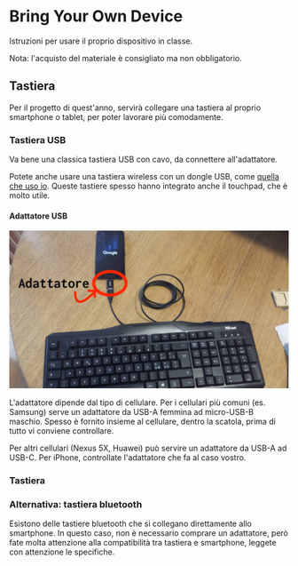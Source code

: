 # Bring Your Own Device
Istruzioni per usare il proprio dispositivo in classe.

Nota: l'acquisto del materiale è consigliato ma non obbligatorio.

## Tastiera
Per il progetto di quest'anno, servirà collegare una tastiera al proprio smartphone o tablet, per poter lavorare più comodamente.

### Tastiera USB
Va bene una classica tastiera USB con cavo, da connettere all'adattatore.

Potete anche usare una tastiera wireless con un dongle USB, come [quella che uso io](https://www.amazon.it/gp/product/B00EDBXB8K/ref=oh_aui_detailpage_o08_s00?ie=UTF8&psc=1). Queste tastiere spesso hanno integrato anche il touchpad, che è molto utile.

#### Adattatore USB
<p>
  <img src="https://github.com/wbigger/byod/blob/master/20180919_175643.jpg" alt="smartphone-keyboard">
</p>

L'adattatore dipende dal tipo di cellulare. Per i cellulari più comuni (es. Samsung) serve un adattatore da USB-A femmina ad micro-USB-B maschio. Spesso è fornito insieme al cellulare, dentro la scatola, prima di tutto vi conviene controllare.

Per altri cellulari (Nexus 5X, Huawei) può servire un adattatore da USB-A ad USB-C. Per iPhone, controllate l'adattatore che fa al caso vostro.



### Tastiera

### Alternativa: tastiera bluetooth
Esistono delle tastiere bluetooth che si collegano direttamente allo smartphone. In questo caso, non è necessario comprare un adattatore, però fate molta attenzione alla compatibilità tra tastiera e smartphone, leggete con attenzione le specifiche.
